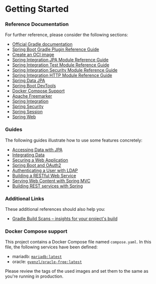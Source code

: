 # Getting Started

### Reference Documentation
For further reference, please consider the following sections:

* [Official Gradle documentation](https://docs.gradle.org)
* [Spring Boot Gradle Plugin Reference Guide](https://docs.spring.io/spring-boot/docs/3.3.1/gradle-plugin/reference/html/)
* [Create an OCI image](https://docs.spring.io/spring-boot/docs/3.3.1/gradle-plugin/reference/html/#build-image)
* [Spring Integration JPA Module Reference Guide](https://docs.spring.io/spring-integration/reference/html/jpa.html)
* [Spring Integration Test Module Reference Guide](https://docs.spring.io/spring-integration/reference/html/testing.html)
* [Spring Integration Security Module Reference Guide](https://docs.spring.io/spring-integration/reference/html/security.html)
* [Spring Integration HTTP Module Reference Guide](https://docs.spring.io/spring-integration/reference/html/http.html)
* [Spring Data JPA](https://docs.spring.io/spring-boot/docs/3.3.1/reference/htmlsingle/index.html#data.sql.jpa-and-spring-data)
* [Spring Boot DevTools](https://docs.spring.io/spring-boot/docs/3.3.1/reference/htmlsingle/index.html#using.devtools)
* [Docker Compose Support](https://docs.spring.io/spring-boot/docs/3.3.1/reference/htmlsingle/index.html#features.docker-compose)
* [Apache Freemarker](https://docs.spring.io/spring-boot/docs/3.3.1/reference/htmlsingle/index.html#web.servlet.spring-mvc.template-engines)
* [Spring Integration](https://docs.spring.io/spring-boot/docs/3.3.1/reference/htmlsingle/index.html#messaging.spring-integration)
* [Spring Security](https://docs.spring.io/spring-boot/docs/3.3.1/reference/htmlsingle/index.html#web.security)
* [Spring Session](https://docs.spring.io/spring-session/reference/)
* [Spring Web](https://docs.spring.io/spring-boot/docs/3.3.1/reference/htmlsingle/index.html#web)

### Guides
The following guides illustrate how to use some features concretely:

* [Accessing Data with JPA](https://spring.io/guides/gs/accessing-data-jpa/)
* [Integrating Data](https://spring.io/guides/gs/integration/)
* [Securing a Web Application](https://spring.io/guides/gs/securing-web/)
* [Spring Boot and OAuth2](https://spring.io/guides/tutorials/spring-boot-oauth2/)
* [Authenticating a User with LDAP](https://spring.io/guides/gs/authenticating-ldap/)
* [Building a RESTful Web Service](https://spring.io/guides/gs/rest-service/)
* [Serving Web Content with Spring MVC](https://spring.io/guides/gs/serving-web-content/)
* [Building REST services with Spring](https://spring.io/guides/tutorials/rest/)

### Additional Links
These additional references should also help you:

* [Gradle Build Scans – insights for your project's build](https://scans.gradle.com#gradle)

### Docker Compose support
This project contains a Docker Compose file named `compose.yaml`.
In this file, the following services have been defined:

* mariadb: [`mariadb:latest`](https://hub.docker.com/_/mariadb)
* oracle: [`gvenzl/oracle-free:latest`](https://hub.docker.com/r/gvenzl/oracle-free)

Please review the tags of the used images and set them to the same as you're running in production.

